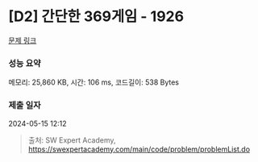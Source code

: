 # [D2] 간단한 369게임 - 1926 

[문제 링크](https://swexpertacademy.com/main/code/problem/problemDetail.do?contestProbId=AV5PTeo6AHUDFAUq) 

### 성능 요약

메모리: 25,860 KB, 시간: 106 ms, 코드길이: 538 Bytes

### 제출 일자

2024-05-15 12:12



> 출처: SW Expert Academy, https://swexpertacademy.com/main/code/problem/problemList.do